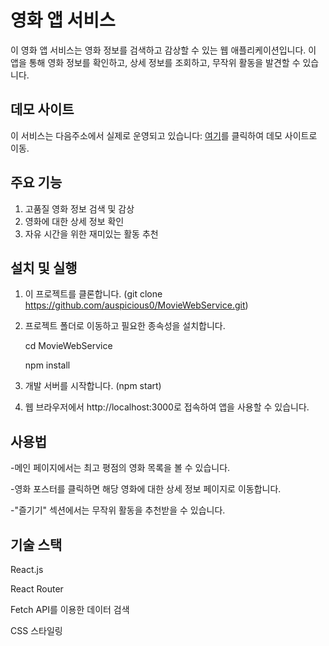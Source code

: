 # 영화 앱 서비스
이 영화 앱 서비스는 영화 정보를 검색하고 감상할 수 있는 웹 애플리케이션입니다. 이 앱을 통해 영화 정보를 확인하고, 상세 정보를 조회하고, 무작위 활동을 발견할 수 있습니다.

## 데모 사이트

이 서비스는 다음주소에서 실제로 운영되고 있습니다: [여기](https://auspicious0.github.io/MovieWebService/)를 클릭하여 데모 사이트로 이동.

## 주요 기능

1. 고품질 영화 정보 검색 및 감상
2. 영화에 대한 상세 정보 확인
3. 자유 시간을 위한 재미있는 활동 추천

## 설치 및 실행

1. 이 프로젝트를 클론합니다. (git clone https://github.com/auspicious0/MovieWebService.git)
2. 프로젝트 폴더로 이동하고 필요한 종속성을 설치합니다. 




      cd MovieWebService
    
      npm install
  



3. 개발 서버를 시작합니다. (npm start)
4. 웹 브라우저에서 http://localhost:3000로 접속하여 앱을 사용할 수 있습니다.

## 사용법


-메인 페이지에서는 최고 평점의 영화 목록을 볼 수 있습니다.


-영화 포스터를 클릭하면 해당 영화에 대한 상세 정보 페이지로 이동합니다.


-"즐기기" 섹션에서는 무작위 활동을 추천받을 수 있습니다.

## 기술 스택

React.js

React Router

Fetch API를 이용한 데이터 검색

CSS 스타일링



